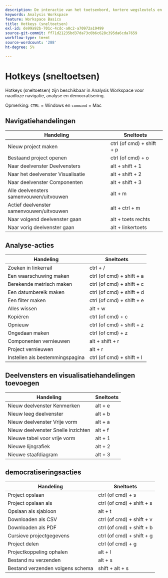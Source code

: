```yaml
---
description: De interactie van het toetsenbord, kortere wegsleutels en punt-en-klik gedrag beschikbaar in Analysis Workspace.
keywords: Analysis Workspace
feature: Workspace Basics
title: Hotkeys (sneltoetsen)
exl-id: de99a92b-701c-4cdc-a0c2-a70972a19499
source-git-commit: ff71d21235bd37da73c0b6c628c395da6cda7659
workflow-type: tm+mt
source-wordcount: '288'
ht-degree: 5%

---
```


# Hotkeys (sneltoetsen)

Hotkeys (sneltoetsen) zijn beschikbaar in Analysis Workspace voor naadloze navigatie, analyse en democratisering.

Opmerking: `CTRL` = Windows en `command` = Mac

## Navigatiehandelingen

| Handeling | Sneltoets |
|---|---|
| Nieuw project maken | ctrl (of cmd) + shift + p |
| Bestaand project openen | ctrl (of cmd) + o |
| Naar deelvenster Deelvensters | alt + shift + 1 |
| Naar het deelvenster Visualisatie | alt + shift + 2 |
| Naar deelvenster Componenten | alt + shift + 3 |
| Alle deelvensters samenvouwen/uitvouwen | alt + m |
| Actief deelvenster samenvouwen/uitvouwen | alt + ctrl + m |
| Naar volgend deelvenster gaan | alt + toets rechts |
| Naar vorig deelvenster gaan | alt + linkertoets |

## Analyse-acties

| Handeling | Sneltoets |
|---|---|
| Zoeken in linkerrail | ctrl + / |
| Een waarschuwing maken | ctrl (of cmd) + shift + a |
| Berekende metrisch maken | ctrl (of cmd) + shift + c |
| Een datumbereik maken | ctrl (of cmd) + shift + d |
| Een filter maken | ctrl (of cmd) + shift + e |
| Alles wissen | alt + w |
| Kopiëren | ctrl (of cmd) + c |
| Opnieuw | ctrl (of cmd) + shift + z |
| Ongedaan maken | ctrl (of cmd) + z |
| Componenten vernieuwen | alt + shift + r |
| Project vernieuwen | alt + r |
| Instellen als bestemmingspagina | ctrl (of cmd) + shift + l |

## Deelvensters en visualisatiehandelingen toevoegen

| Handeling | Sneltoets |
|---|---|
| Nieuw deelvenster Kenmerken | alt + e |
| Nieuw leeg deelvenster | alt + b |
| Nieuw deelvenster Vrije vorm | alt + a |
| Nieuw deelvenster Snelle inzichten | alt + f |
| Nieuwe tabel voor vrije vorm | alt + 1 |
| Nieuwe lijngrafiek | alt + 2 |
| Nieuwe staafdiagram | alt + 3 |

## democratiseringsacties

| Handeling | Sneltoets |
|---|---|
| Project opslaan | ctrl (of cmd) + s |
| Project opslaan als | ctrl (of cmd) + shift + s |
| Opslaan als sjabloon | alt + t |
| Downloaden als CSV | ctrl (of cmd) + shift + v |
| Downloaden als PDF | ctrl (of cmd) + shift + b |
| Cursieve projectgegevens | ctrl (of cmd) + shift + g |
| Project delen | ctrl (of cmd) + g |
| Projectkoppeling ophalen | alt + l |
| Bestand nu verzenden | alt + s |
| Bestand verzenden volgens schema | shift + alt + s |
